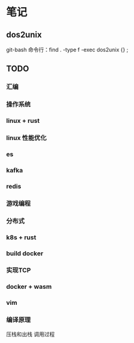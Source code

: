 # 笔记

## dos2unix

git-bash 命令行：find . -type f -exec dos2unix {} \;

## TODO

### 汇编

### 操作系统

### linux + rust

### linux 性能优化

### es

### kafka

### redis

### 游戏编程

### 分布式

### k8s + rust

### build docker

### 实现TCP

### docker + wasm

### vim

### 编译原理

压栈和出栈
调用过程
